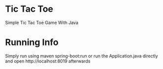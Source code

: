 # Tic Tac Toe
Simple Tic Tac Toe Game With Java

# Running Info
Simply run using maven spring-boot:run or run the Application.java directly and open http://localhost:8019 afterwards
